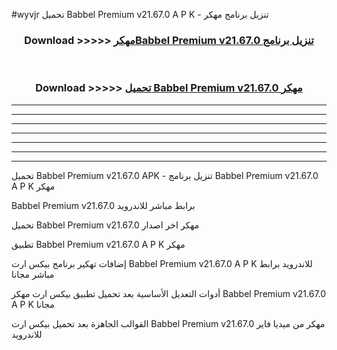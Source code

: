 #wyvjr تحميل Babbel Premium v21.67.0 A P K - تنزيل برنامج مهكر



<div align="center">
<h3>Download >>>>> <a href="https://runaway1.web.app/?sq=Babbel Premium v21.67.0">مهكرBabbel Premium v21.67.0 تنزيل برنامج</a></h3><br>

<h3>Download >>>>> <a href="https://runaway1.web.app/?sq=Babbel Premium v21.67.0">تحميل Babbel Premium v21.67.0 مهكر</a></h3>
</div>


----------------------------------------------------------

----------------------------------------------------------

----------------------------------------------------------

----------------------------------------------------------

----------------------------------------------------------

----------------------------------------------------------

----------------------------------------------------------

تحميل Babbel Premium v21.67.0 APK - تنزيل برنامج Babbel Premium v21.67.0 A P K مهكر

Babbel Premium v21.67.0 برابط مباشر للاندرويد

تحميل Babbel Premium v21.67.0 مهكر اخر اصدار

تطبيق Babbel Premium v21.67.0 A P K مهكر

إضافات تهكير برنامج بيكس ارت Babbel Premium v21.67.0 A P K للاندرويد برابط مباشر مجانا

أدوات التعديل الأساسية بعد تحميل تطبيق بيكس ارت مهكر Babbel Premium v21.67.0 A P K مجانا

القوالب الجاهزة بعد تحميل بيكس ارت Babbel Premium v21.67.0 مهكر من ميديا فاير للاندرويد


